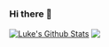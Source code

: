 ### Hi there 👋

<a href="https://github.com/lukegreaves5">
<img align="center" alt="Luke's Github Stats" src="https://github-readme-stats.codestackr.vercel.app/api?username=sabesansathananthan&show_icons=true&hide_border=true&count_private=true&include_all_commits=true&theme=radical" /></a>

<a href="https://github.com/sabesansathananthan">
  <img align="center" src="https://github-readme-stats.anuraghazra1.vercel.app/api/top-langs/?username=lukegreaves5&layout=compact&theme=radical" />
</a>
